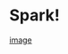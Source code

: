 # Spark!
[image](https://github.com/priyankakarale7/Spark/assets/110196022/6fa71539-81a7-402e-9363-e0ebfba692f5)
